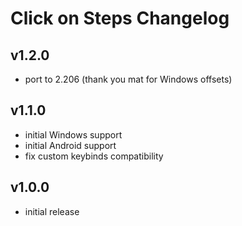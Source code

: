 # Click on Steps Changelog

## v1.2.0

- port to 2.206 (thank you mat for Windows offsets)

## v1.1.0

- initial Windows support
- initial Android support
- fix custom keybinds compatibility

## v1.0.0

- initial release
